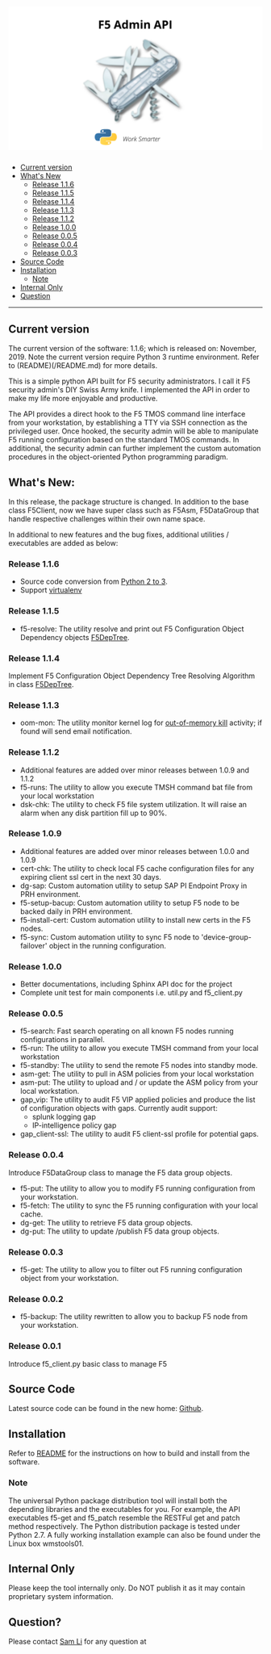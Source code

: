 [![image](/images/f5_logo.png)](https://github.com/yangsec888/f5-admin)
=====================

- [Current version](#current-version)
- [What's New](#whats-new)
  - [Release 1.1.6](#release-116)
  - [Release 1.1.5](#release-115)
  - [Release 1.1.4](#release-114)
  - [Release 1.1.3](#release-113)
  - [Release 1.1.2](#release-112)
  - [Release 1.0.0](#release-100)
  - [Release 0.0.5](#release-005)
  - [Release 0.0.4](#release-004)
  - [Release 0.0.3](#release-003)
- [Source Code](#source-code)
- [Installation](#installation)
  - [Note](#note)
- [Internal Only](#internal-only)
- [Question](#question)

---


## Current version
The current version of the software: 1.1.6; which is released on: November, 2019. Note the current version require Python 3 runtime environment. Refer to (README)(/README.md) for more details.

This is a simple python API built for F5 security administrators. I call it F5 security admin's DIY Swiss Army knife. I implemented the API in order to make my life more enjoyable and productive.

The API provides a direct hook to the F5 TMOS command line interface from your workstation, by establishing a TTY via SSH connection as the privileged user. Once hooked, the security admin will be able to manipulate F5 running configuration based on the standard TMOS commands. In additional, the security admin can further implement the custom automation procedures in the object-oriented Python programming paradigm.

## What's New:
In this release, the package structure is changed. In addition to the base class F5Client, now we have super class such as F5Asm, F5DataGroup that handle respective challenges within their own name space.

In additional to new features and the bug fixes, additional utilities / executables are added as below:

### Release 1.1.6
- Source code conversion from [Python 2 to 3](https://docs.python.org/2/library/2to3.html).
- Support [virtualenv](https://docs.python-guide.org/dev/virtualenvs/#virtualenvironments-ref)  

### Release 1.1.5
- f5-resolve: The utility resolve and print out F5 Configuration Object Dependency objects [F5DepTree](/src/f5_dep_tree.py).

### Release 1.1.4
Implement F5 Configuration Object Dependency Tree Resolving Algorithm in class [F5DepTree](/src/f5_dep_tree.py).

### Release 1.1.3
- oom-mon: The utility monitor kernel log for [out-of-memory kill](https://support.f5.com/csp/article/K16786) activity; if found will send email notification.  

### Release 1.1.2
- Additional features are added over minor releases between 1.0.9 and 1.1.2
- f5-runs:     The utility to allow you execute TMSH command bat file from your local workstation
- dsk-chk:     The utility to check F5 file system utilization. It will raise an alarm when any disk partition fill up to 90%.

### Release 1.0.9
- Additional features are added over minor releases between 1.0.0 and 1.0.9
- cert-chk:   The utility to check local F5 cache configuration files for any expiring client ssl cert in the next 30 days.
- dg-sap:   Custom automation utility to setup SAP PI Endpoint Proxy in PRH environment.
- f5-setup-bacup: Custom automation utility to setup F5 node to be backed daily in PRH environment.
- f5-install-cert: Custom automation utility to install new certs in the F5 nodes.
- f5-sync:  Custom automation utility to sync F5 node to 'device-group-failover' object in the running configuration.

### Release 1.0.0
- Better documentations, including Sphinx API doc for the project
- Complete unit test for main components i.e. util.py and f5_client.py

### Release 0.0.5
- f5-search:  Fast search operating on all known F5 nodes running configurations in parallel.
- f5-run:     The utility to allow you execute TMSH command from your local workstation
- f5-standby: The utility to send the remote F5 nodes into standby mode.
- asm-get:    The utility to pull in ASM policies from your local workstation
- asm-put:    The utility to upload and / or update the ASM policy from your local workstation.
- gap_vip:    The utility to audit F5 VIP applied policies and produce the list of configuration objects with gaps. Currently audit support:
    - splunk logging gap
    - IP-intelligence policy gap
- gap_client-ssl: The utility to audit F5 client-ssl profile for potential gaps.

### Release 0.0.4
Introduce F5DataGroup class to manage the F5 data group objects.
- f5-put:    The utility to allow you to modify F5 running configuration from your workstation.
- f5-fetch:  The utility to sync the F5 running configuration with your local cache.
- dg-get:    The utility to retrieve F5 data group objects.
- dg-put:    The utility to update /publish F5 data group objects.

### Release 0.0.3
- f5-get:      The utility to allow you to filter out F5 running configuration object from your workstation.

### Release 0.0.2
- f5-backup:      The utility rewritten to allow you to backup F5 node from your workstation.

### Release 0.0.1
Introduce f5_client.py basic class to manage F5

## Source Code
Latest source code can be found in the new home: [Github](https://github.com/yangsec888/f5-admin).

## Installation
Refer to [README](README.md) for the instructions on how to build and install from the software.

### Note
The universal Python package distribution tool will install both the depending libraries and the executables for you. For example, the API executables f5-get and f5_patch resemble the RESTFul get and patch method respectively. The Python distribution package is tested under Python 2.7. A fully working installation example can also be found under the Linux box wmstools01.


## Internal Only
Please keep the tool internally only. Do NOT publish it as it may contain proprietary system information.


## Question?
Please contact [Sam Li](mailto:yangsec888@gmail.com) for any question at
